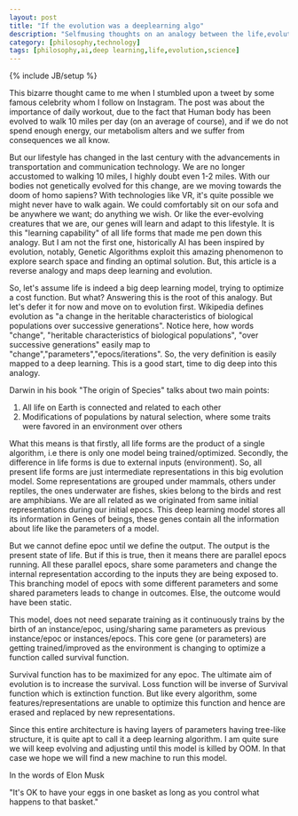 ```yaml
---
layout: post
title: "If the evolution was a deeplearning algo"
description: "Selfmusing thoughts on an analogy between the life,evolution and deeplearning"
category: [philosophy,technology]
tags: [philosophy,ai,deep learning,life,evolution,science]
---
```

{% include JB/setup %}


This bizarre thought came to me when I stumbled upon a tweet by some famous celebrity whom I follow on Instagram. The post was about the importance of daily workout, due to the fact that Human body has been evolved to walk 10 miles per day (on an average of course), and if we do not spend enough energy, our metabolism alters and we suffer from consequences we all know.

But our lifestyle has changed in the last century with the advancements in transportation and communication technology. We are no longer accustomed to walking 10 miles, I highly doubt even 1-2 miles. With our bodies not genetically evolved for this change, are we moving towards the doom of homo sapiens? With technologies like VR, it's quite possible we might never have to walk again. We could comfortably sit on our sofa and be anywhere we want; do anything we wish. Or like the ever-evolving creatures that we are, our genes will learn and adapt to this lifestyle. It is this "learning capability" of all life forms that made me pen down this analogy. But I am not the first one, historically AI has been inspired by evolution, notably, Genetic Algorithms exploit this amazing phenomenon to explore search space and finding an optimal solution. But, this article is a reverse analogy and maps deep learning and evolution.

So, let's assume life is indeed a big deep learning model, trying to optimize a cost function. But what? Answering this is the root of this analogy. But let's defer it for now and move on to evolution first. Wikipedia defines evolution as "a change in the heritable characteristics of biological populations over successive generations". Notice here, how words "change", "heritable characteristics of biological populations", "over successive generations" easily map to "change","parameters","epocs/iterations". So, the very definition is easily mapped to a deep learning. This is a good start, time to dig deep into this analogy.

Darwin in his book "The origin of Species" talks about two main points:
1.  All life on Earth is connected and related to each other
2. Modifications of populations by natural selection, where some traits were favored in an environment over others

What this means is that firstly,  all life forms are the product of a single algorithm, i.e there is only one model being trained/optimized. Secondly, the difference in life forms is due to external inputs (environment). So, all present life forms are just intermediate representations in this big evolution model. Some representations are grouped under mammals, others under reptiles, the ones underwater are fishes, skies belong to the birds and rest are amphibians. We are all related as we originated from same initial representations during our initial epocs. This deep learning model stores all its information in Genes of beings, these genes contain all the information about life like the parameters of a model.

But we cannot define epoc until we define the output. The output is the present state of life. But if this is true, then it means there are parallel epocs running. All these parallel epocs, share some parameters and change the internal representation according to the inputs they are being exposed to. This branching model of epocs with some different parameters and some shared parameters leads to change in outcomes. Else, the outcome would have been static.  

This model, does not need separate training as it continuously trains by the birth of an instance/epoc, using/sharing same parameters as previous instance/epoc or instances/epocs. This core gene (or parameters) are getting trained/improved as the environment is changing to optimize a function called survival function.

Survival function has to be maximized for any epoc.  The ultimate aim of evolution is to increase the survival. Loss function will be inverse of Survival function which is extinction function. But like every algorithm, some features/representations are unable to optimize this function and hence are erased and replaced by new representations.

Since this entire architecture is having layers of parameters having tree-like structure, it is quite apt to call it a  deep learning algorithm. I am quite sure we will keep evolving and adjusting until this  model is killed by OOM. In that case we hope we will find a new machine to run this model.

In the words of Elon Musk

"It's OK to have your eggs in one basket as long as you control what happens to that basket."
 
